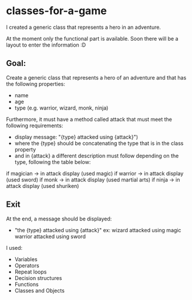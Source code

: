 # classes-for-a-game
I created a generic class that represents a hero in an adventure.

At the moment only the functional part is available. Soon there will be a layout to enter the information :D

## Goal:

Create a generic class that represents a hero of an adventure and that has the following properties:

- name
- age
- type (e.g. warrior, wizard, monk, ninja)

Furthermore, it must have a method called attack that must meet the following requirements:

- display message: "{type} attacked using {attack}")
- where the {type} should be concatenating the type that is in the class property
- and in {attack} a different description must follow depending on the type, following the table below:

if magician -> in attack display (used magic)
if warrior -> in attack display (used sword)
if monk -> in attack display (used martial arts)
if ninja -> in attack display (used shuriken)

## Exit

At the end, a message should be displayed:

- "the {type} attacked using {attack}"
  ex: wizard attacked using magic
  warrior attacked using sword

I used:

- Variables
- Operators
- Repeat loops
- Decision structures
- Functions
- Classes and Objects
